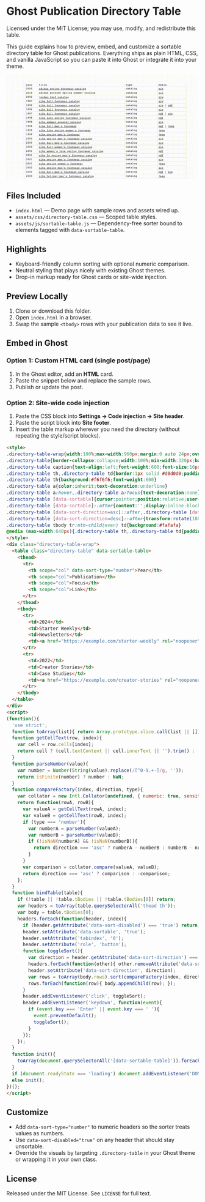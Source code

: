 # Ghost Publication Directory Table

Licensed under the MIT License; you may use, modify, and redistribute this table.

This guide explains how to preview, embed, and customize a sortable directory table for Ghost publications. Everything ships as plain HTML, CSS, and vanilla JavaScript so you can paste it into Ghost or integrate it into your theme.

![Ghost directory table demo](assets/ghost-sortable-table-1.gif)

## Files Included
- `index.html` — Demo page with sample rows and assets wired up.
- `assets/css/directory-table.css` — Scoped table styles.
- `assets/js/sortable-table.js` — Dependency-free sorter bound to elements tagged with `data-sortable-table`.

## Highlights
- Keyboard-friendly column sorting with optional numeric comparison.
- Neutral styling that plays nicely with existing Ghost themes.
- Drop-in markup ready for Ghost cards or site-wide injection.

## Preview Locally
1. Clone or download this folder.
2. Open `index.html` in a browser.
3. Swap the sample `<tbody>` rows with your publication data to see it live.

## Embed in Ghost

### Option 1: Custom HTML card (single post/page)
1. In the Ghost editor, add an **HTML** card.
2. Paste the snippet below and replace the sample rows.
3. Publish or update the post.

### Option 2: Site-wide code injection
1. Paste the CSS block into **Settings → Code injection → Site header**.
2. Paste the script block into **Site footer**.
3. Insert the table markup wherever you need the directory (without repeating the style/script blocks).

```html
<style>
.directory-table-wrap{width:100%;max-width:960px;margin:0 auto 24px;overflow-x:auto}
.directory-table{border-collapse:collapse;width:100%;min-width:320px;background:#fff;font-family:'Helvetica Neue',Arial,sans-serif;font-size:14px;line-height:1.4}
.directory-table caption{text-align:left;font-weight:600;font-size:16px;margin-bottom:12px}
.directory-table th,.directory-table td{border:1px solid #d0d0d0;padding:8px 10px;text-align:left;vertical-align:top;background:#fff}
.directory-table th{background:#f6f6f6;font-weight:600}
.directory-table a{color:inherit;text-decoration:underline}
.directory-table a:hover,.directory-table a:focus{text-decoration:none}
.directory-table [data-sortable]{cursor:pointer;position:relative;user-select:none}
.directory-table [data-sortable]::after{content:'';display:inline-block;border:5px solid transparent;border-top-color:#888;margin-left:6px;opacity:0;transform:translateY(2px)}
.directory-table [data-sort-direction=asc]::after,.directory-table [data-sort-direction=desc]::after{opacity:1}
.directory-table [data-sort-direction=desc]::after{transform:rotate(180deg) translateY(-2px)}
.directory-table tbody tr:nth-child(even) td{background:#fafafa}
@media (max-width:640px){.directory-table th,.directory-table td{padding:6px 8px;font-size:13px}}
</style>
<div class="directory-table-wrap">
  <table class="directory-table" data-sortable-table>
    <thead>
      <tr>
        <th scope="col" data-sort-type="number">Year</th>
        <th scope="col">Publication</th>
        <th scope="col">Focus</th>
        <th scope="col">Link</th>
      </tr>
    </thead>
    <tbody>
      <tr>
        <td>2024</td>
        <td>Starter Weekly</td>
        <td>Newsletters</td>
        <td><a href="https://example.com/starter-weekly" rel="noopener">View publication</a></td>
      </tr>
      <tr>
        <td>2022</td>
        <td>Creator Stories</td>
        <td>Case Studies</td>
        <td><a href="https://example.com/creator-stories" rel="noopener">View publication</a></td>
      </tr>
    </tbody>
  </table>
</div>
<script>
(function(){
  'use strict';
  function toArray(list){ return Array.prototype.slice.call(list || []); }
  function getCellText(row, index){
    var cell = row.cells[index];
    return cell ? (cell.textContent || cell.innerText || '').trim() : '';
  }
  function parseNumber(value){
    var number = Number(String(value).replace(/[^0-9.+-]/g, ''));
    return isFinite(number) ? number : NaN;
  }
  function compareFactory(index, direction, type){
    var collator = new Intl.Collator(undefined, { numeric: true, sensitivity: 'base' });
    return function(rowA, rowB){
      var valueA = getCellText(rowA, index);
      var valueB = getCellText(rowB, index);
      if (type === 'number'){
        var numberA = parseNumber(valueA);
        var numberB = parseNumber(valueB);
        if (!isNaN(numberA) && !isNaN(numberB)){
          return direction === 'asc' ? numberA - numberB : numberB - numberA;
        }
      }
      var comparison = collator.compare(valueA, valueB);
      return direction === 'asc' ? comparison : -comparison;
    };
  }
  function bindTable(table){
    if (!table || !table.tBodies || !table.tBodies[0]) return;
    var headers = toArray(table.querySelectorAll('thead th'));
    var body = table.tBodies[0];
    headers.forEach(function(header, index){
      if (header.getAttribute('data-sort-disabled') === 'true') return;
      header.setAttribute('data-sortable', 'true');
      header.setAttribute('tabindex', '0');
      header.setAttribute('role', 'button');
      function toggleSort(){
        var direction = header.getAttribute('data-sort-direction') === 'asc' ? 'desc' : 'asc';
        headers.forEach(function(other){ other.removeAttribute('data-sort-direction'); });
        header.setAttribute('data-sort-direction', direction);
        var rows = toArray(body.rows).sort(compareFactory(index, direction, header.getAttribute('data-sort-type')));
        rows.forEach(function(row){ body.appendChild(row); });
      }
      header.addEventListener('click', toggleSort);
      header.addEventListener('keydown', function(event){
        if (event.key === 'Enter' || event.key === ' '){
          event.preventDefault();
          toggleSort();
        }
      });
    });
  }
  function init(){
    toArray(document.querySelectorAll('[data-sortable-table]')).forEach(bindTable);
  }
  if (document.readyState === 'loading') document.addEventListener('DOMContentLoaded', init);
  else init();
})();
</script>
```

## Customize
- Add `data-sort-type="number"` to numeric headers so the sorter treats values as numbers.
- Use `data-sort-disabled="true"` on any header that should stay unsortable.
- Override the visuals by targeting `.directory-table` in your Ghost theme or wrapping it in your own class.

## License
Released under the MIT License. See `LICENSE` for full text.
